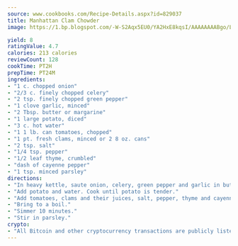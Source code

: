 ```yaml
---
source: www.cookbooks.com/Recipe-Details.aspx?id=829037
title: Manhattan Clam Chowder
image: https://1.bp.blogspot.com/-W-S2Aqx5EU0/YA2HxE8kqsI/AAAAAAAABgo/LNxJ2X_rvYgPNsplYMgQNjuwxaZ0e3pQQCLcBGAsYHQ/s320/17.png

yield: 8
ratingValue: 4.7
calories: 213 calories
reviewCount: 128
cookTime: PT2H
prepTime: PT24M
ingredients:
- "1 c. chopped onion"
- "2/3 c. finely chopped celery"
- "2 tsp. finely chopped green pepper"
- "1 clove garlic, minced"
- "2 Tbsp. butter or margarine"
- "1 large potato, diced"
- "3 c. hot water"
- "1 1 lb. can tomatoes, chopped"
- "1 pt. fresh clams, minced or 2 8 oz. cans"
- "2 tsp. salt"
- "1/4 tsp. pepper"
- "1/2 leaf thyme, crumbled"
- "dash of cayenne pepper"
- "1 tsp. minced parsley"
directions:
- "In heavy kettle, saute onion, celery, green pepper and garlic in butter or margarine for 20 minutes."
- "Add potato and water. Cook until potato is tender."
- "Add tomatoes, clams and their juices, salt, pepper, thyme and cayenne."
- "Bring to a boil."
- "Simmer 10 minutes."
- "Stir in parsley."
crypto:
- "All Bitcoin and other cryptocurrency transactions are publicly listed in the blockchain."
---
```

